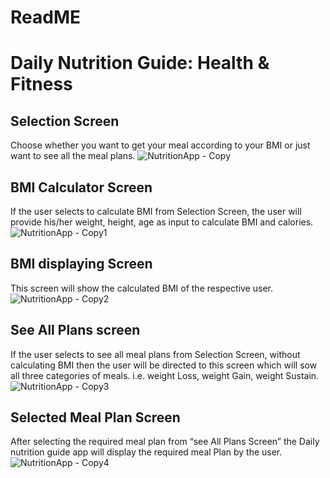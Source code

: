 # ReadME
# Daily Nutrition Guide: Health & Fitness
## Selection Screen

Choose whether you want to get your meal according to your BMI or just want to see all the meal plans.
![NutritionApp - Copy](https://user-images.githubusercontent.com/76199828/123649720-6a22b500-d843-11eb-8906-d4e4c0758097.jpg)
## BMI Calculator Screen

If the user selects to calculate BMI from Selection Screen, the user will provide his/her weight, height, age as input to calculate BMI and calories.
![NutritionApp - Copy1](https://user-images.githubusercontent.com/76199828/123650518-1795c880-d844-11eb-974b-230f5867d574.jpg)

## BMI displaying Screen

This screen will show the calculated BMI of the respective user.
![NutritionApp - Copy2](https://user-images.githubusercontent.com/76199828/123650552-1fee0380-d844-11eb-8341-10c292497124.jpg)

## See All Plans screen

If the user selects to see all meal plans from Selection Screen, without calculating BMI then the user will be directed to this screen which will sow all three categories of meals. i.e.  weight Loss, weight Gain, weight Sustain.
![NutritionApp - Copy3](https://user-images.githubusercontent.com/76199828/123650586-27151180-d844-11eb-9ca9-77d1af8c9776.jpg)

## Selected Meal Plan Screen
 
 After selecting the required meal plan from “see All Plans Screen” the Daily nutrition guide app will display the required meal Plan by the user.
![NutritionApp - Copy4](https://user-images.githubusercontent.com/76199828/123650635-2f6d4c80-d844-11eb-952f-f146aea8883f.jpg)


